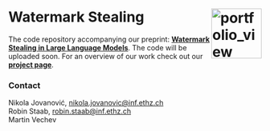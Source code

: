 # Watermark Stealing <a href="https://www.sri.inf.ethz.ch/"><img width="100" alt="portfolio_view" align="right" src="http://safeai.ethz.ch/img/sri-logo.svg"></a>

The code repository accompanying our preprint: [**Watermark Stealing in Large Language Models**](https://arxiv.org/abs/2402.19361). The code will be uploaded soon. For an overview of our work check out our **[project page](https://watermark-stealing.org)**.


### Contact

Nikola Jovanović, nikola.jovanovic@inf.ethz.ch<br>
Robin Staab, robin.staab@inf.ethz.ch<br>
Martin Vechev
